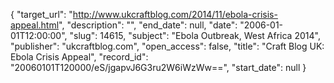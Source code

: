 {
  "target_url": "http://www.ukcraftblog.com/2014/11/ebola-crisis-appeal.html", 
  "description": "", 
  "end_date": null, 
  "date": "2006-01-01T12:00:00", 
  "slug": 14615, 
  "subject": "Ebola Outbreak, West Africa 2014", 
  "publisher": "ukcraftblog.com", 
  "open_access": false, 
  "title": "Craft Blog UK: Ebola Crisis Appeal", 
  "record_id": "20060101T120000/eS/jgapvJ6G3ru2W6iWzWw==", 
  "start_date": null
}

